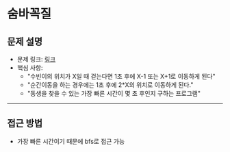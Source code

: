 # 숨바꼭질

## 문제 설명
- 문제 링크: [링크](https://www.acmicpc.net/problem/1697)
- 핵심 사항:
  - "수빈이의 위치가 X일 때 걷는다면 1초 후에 X-1 또는 X+1로 이동하게 된다"
  - "순간이동을 하는 경우에는 1초 후에 2*X의 위치로 이동하게 된다."
  - "동생을 찾을 수 있는 가장 빠른 시간이 몇 초 후인지 구하는 프로그램"
---

## 접근 방법
- 가장 빠른 시간이기 때문에 bfs로 접근 가능